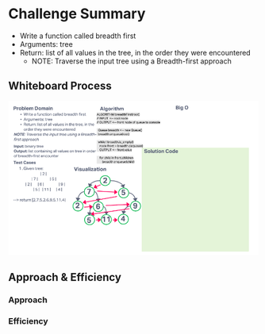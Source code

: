 # Challenge Summary

- Write a function called breadth first
- Arguments: tree
- Return: list of all values in the tree, in the order they were encountered
  - NOTE: Traverse the input tree using a Breadth-first approach

## Whiteboard Process

![tree breadth first whiteboard](./tree-breadth-first-WB.png)

## Approach & Efficiency

### Approach

### Efficiency
